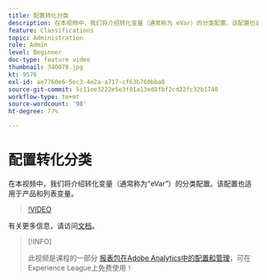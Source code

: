 ```yaml
---
title: 配置转化分类
description: 在本视频中，我们将介绍转化变量（通常称为 eVar）的分类配置。该配置也适用于产品和列表变量。
feature: Classifications
topic: Administration
role: Admin
level: Beginner
doc-type: feature video
thumbnail: 340078.jpg
kt: 9576
exl-id: ae7760e6-5ec3-4e2a-a717-cf63b760bba0
source-git-commit: 5c11ee3222e5e3f81a13ed8fbf2cd22fc32b1740
workflow-type: tm+mt
source-wordcount: '98'
ht-degree: 77%

---
```


# 配置转化分类

在本视频中，我们将介绍转化变量（通常称为“eVar”）的分类配置。该配置也适用于产品和列表变量。

>[!VIDEO](https://video.tv.adobe.com/v/340078/?quality=12&learn=on)

有关更多信息，请访问[文档](https://experienceleague.adobe.com/docs/analytics/admin/admin-tools/conversion-variables/conversion-classifications.html?lang=zh-Hans)。

>[!INFO]
>
> 此视频是课程的一部分 [报表包在Adobe Analytics中的配置和管理](https://experienceleague.adobe.com/?recommended=Analytics-A-1-2021.1.administration)，可在Experience League上免费使用！